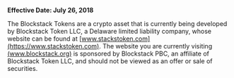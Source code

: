 **Effective Date: July 26, 2018**

The Blockstack Tokens are a crypto asset that is currently being developed by
Blockstack Token LLC, a Delaware limited liability company, whose website can be
found at [www.stackstoken.com](https://www.stackstoken.com). The website you are
currently visiting [(www.blockstack.org)](www.blockstack.org) is sponsored by
Blockstack PBC, an affiliate of Blockstack Token LLC, and should not be viewed
as an offer or sale of securities.

